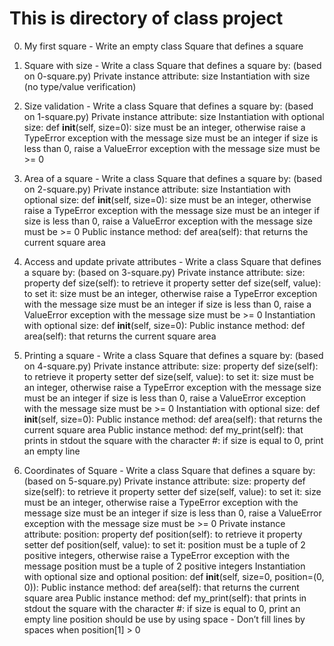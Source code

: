 # This is directory of class project

0. My first square - Write an empty class Square that defines a square

1. Square with size - Write a class Square that defines a square by: (based on 0-square.py)
    Private instance attribute: size
    Instantiation with size (no type/value verification)

2. Size validation - Write a class Square that defines a square by: (based on 1-square.py)
    Private instance attribute: size
    Instantiation with optional size: def __init__(self, size=0):
    size must be an integer, otherwise raise a TypeError exception with the message size must be an integer
    if size is less than 0, raise a ValueError exception with the message size must be >= 0

3. Area of a square - Write a class Square that defines a square by: (based on 2-square.py)
    Private instance attribute: size
    Instantiation with optional size: def __init__(self, size=0):
    size must be an integer, otherwise raise a TypeError exception with the message size must be an integer
    if size is less than 0, raise a ValueError exception with the message size must be >= 0
    Public instance method: def area(self): that returns the current square area

4. Access and update private attributes - Write a class Square that defines a square by: (based on 3-square.py)
    Private instance attribute: size:
    property def size(self): to retrieve it
    property setter def size(self, value): to set it:
    size must be an integer, otherwise raise a TypeError exception with the message size must be an integer
    if size is less than 0, raise a ValueError exception with the message size must be >= 0
    Instantiation with optional size: def __init__(self, size=0):
    Public instance method: def area(self): that returns the current square area

5. Printing a square - Write a class Square that defines a square by: (based on 4-square.py)
    Private instance attribute: size:
    property def size(self): to retrieve it
    property setter def size(self, value): to set it:
    size must be an integer, otherwise raise a TypeError exception with the message size must be an integer
    if size is less than 0, raise a ValueError exception with the message size must be >= 0
    Instantiation with optional size: def __init__(self, size=0):
    Public instance method: def area(self): that returns the current square area
    Public instance method: def my_print(self): that prints in stdout the square with the character #:
    if size is equal to 0, print an empty line

6. Coordinates of Square - Write a class Square that defines a square by: (based on 5-square.py)
    Private instance attribute: size:
    property def size(self): to retrieve it
    property setter def size(self, value): to set it:
    size must be an integer, otherwise raise a TypeError exception with the message size must be an integer
    if size is less than 0, raise a ValueError exception with the message size must be >= 0
    Private instance attribute: position:
    property def position(self): to retrieve it
    property setter def position(self, value): to set it:
    position must be a tuple of 2 positive integers, otherwise raise a TypeError exception with the message position must be a tuple of 2 positive integers
    Instantiation with optional size and optional position: def __init__(self, size=0, position=(0, 0)):
    Public instance method: def area(self): that returns the current square area
    Public instance method: def my_print(self): that prints in stdout the square with the character #:
    if size is equal to 0, print an empty line
    position should be use by using space - Don’t fill lines by spaces when position[1] > 0


